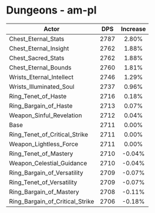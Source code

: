 # Dungeons - am-pl
| Actor | DPS | Increase |
|---|:---:|:---:|
|Chest_Eternal_Stats|2787|2.80%|
|Chest_Eternal_Insight|2762|1.88%|
|Chest_Sacred_Stats|2762|1.88%|
|Chest_Eternal_Bounds|2760|1.81%|
|Wrists_Eternal_Intellect|2746|1.29%|
|Wrists_Illuminated_Soul|2737|0.96%|
|Ring_Tenet_of_Haste|2716|0.18%|
|Ring_Bargain_of_Haste|2713|0.07%|
|Weapon_Sinful_Revelation|2712|0.04%|
|Base|2711|0.00%|
|Ring_Tenet_of_Critical_Strike|2711|0.00%|
|Weapon_Lightless_Force|2711|0.00%|
|Ring_Tenet_of_Mastery|2710|-0.04%|
|Weapon_Celestial_Guidance|2710|-0.04%|
|Ring_Bargain_of_Versatility|2709|-0.07%|
|Ring_Tenet_of_Versatility|2709|-0.07%|
|Ring_Bargain_of_Mastery|2708|-0.11%|
|Ring_Bargain_of_Critical_Strike|2706|-0.18%|
